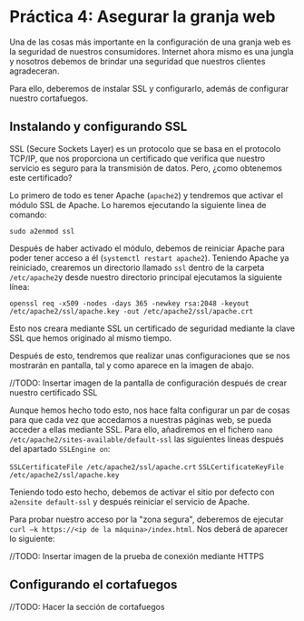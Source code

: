 # Práctica 4: Asegurar la granja web

Una de las cosas más importante en la configuración de una granja web es la seguridad de nuestros consumidores. Internet ahora mismo es una jungla y nosotros debemos de brindar una seguridad que nuestros clientes agradeceran.

Para ello, deberemos de instalar SSL y configurarlo, además de configurar nuestro cortafuegos.

## Instalando y configurando SSL

SSL (Secure Sockets Layer) es un protocolo que se basa en el protocolo TCP/IP, que nos proporciona un certificado que verifica que nuestro servicio es seguro para la transmisión de datos. Pero, ¿como obtenemos este certificado?

Lo primero de todo es tener Apache (`apache2`) y tendremos que activar el módulo SSL de Apache. Lo haremos ejecutando la siguiente linea de comando:

`sudo a2enmod ssl`

Después de haber activado el módulo, debemos de reiniciar Apache para poder tener acceso a él (`systemctl restart apache2`). Teniendo Apache ya reiniciado, crearemos un directorio llamado `ssl` dentro de la carpeta `/etc/apache2`y desde nuestro directorio principal ejecutamos la siguiente línea:

`openssl req -x509 -nodes -days 365 -newkey rsa:2048 -keyout /etc/apache2/ssl/apache.key -out /etc/apache2/ssl/apache.crt`

Esto nos creara mediante SSL un certificado de seguridad mediante la clave SSL que hemos originado al mismo tiempo.

Después de esto, tendremos que realizar unas configuraciones que se nos mostrarán en pantalla, tal y como aparece en la imagen de abajo.

//TODO: Insertar imagen de la pantalla de configuración después de crear nuestro certificado SSL

Aunque hemos hecho todo esto, nos hace falta configurar un par de cosas para que cada vez que accedamos a nuestras páginas web, se pueda acceder a ellas mediante SSL. Para ello, añadiremos en el fichero `nano /etc/apache2/sites-available/default-ssl` las siguientes líneas después del apartado `SSLEngine on`:

`SSLCertificateFile /etc/apache2/ssl/apache.crt`
`SSLCertificateKeyFile /etc/apache2/ssl/apache.key`

Teniendo todo esto hecho, debemos de activar el sitio por defecto con `a2ensite default-ssl` y después reiniciar el servicio de Apache.

Para probar nuestro acceso por la "zona segura", deberemos de ejecutar `curl –k https://<ip de la máquina>/index.html`. Nos deberá de aparecer lo siguiente:

//TODO: Insertar imagen de la prueba de conexión mediante HTTPS

## Configurando el cortafuegos

//TODO: Hacer la sección de cortafuegos